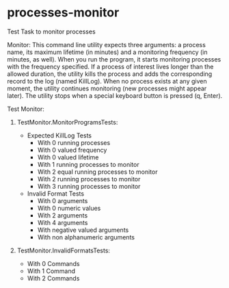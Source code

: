 # processes-monitor
Test Task to monitor processes

Monitor:
This command line utility expects three arguments: a process name, its 
maximum lifetime (in minutes) and a monitoring frequency (in minutes, as 
well). When you run the program, it starts monitoring processes with the 
frequency specified. If a process of interest lives longer than the allowed
duration, the utility kills the process and adds the corresponding record to the 
log (named KillLog). When no process exists at any given moment, the utility continues 
monitoring (new processes might appear later). The utility stops when a 
special keyboard button is pressed (q, Enter).

Test Monitor:

1. TestMonitor.MonitorProgramsTests:
   - Expected KillLog Tests
     - With 0 running processes
     - With 0 valued frequency
     - With 0 valued lifetime
     - With 1 running processes to monitor
     - With 2 equal running processes to monitor
     - With 2 running processes to monitor
     - With 3 running processes to monitor
   - Invalid Format Tests
     - With 0 arguments
     - With 0 numeric values
     - With 2 arguments
     - With 4 arguments
     - With negative valued arguments
     - With non alphanumeric arguments

2. TestMonitor.InvalidFormatsTests:
   - With 0 Commands
   - With 1 Command
   - With 2 Commands


